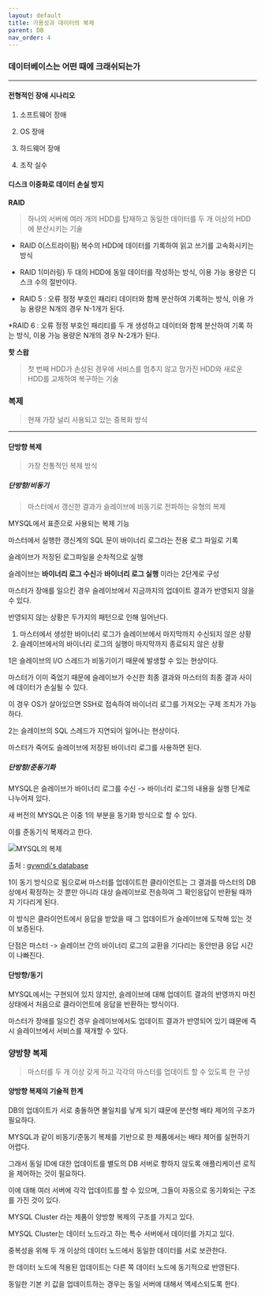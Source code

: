 ```yaml
---
layout: default
title: 가용성과 데이터의 복제
parent: DB
nav_order: 4
---
```


### 데이터베이스는 어떤 때에 크래쉬되는가
---

#### 전형적인 장애 시나리오

1. 소프트웨어 장애

2. OS 장애

3. 하드웨어 장애

4. 조작 실수

#### 디스크 이중화로 데이터 손실 방지

**RAID**
>하나의 서버에 여러 개의 HDD를 탑재하고 동일한 데이터를 두 개 이상의 HDD에 분산시키는 기술

* RAID 0(스트라이핑) 복수의 HDD에 데이터를 기록하여 읽고 쓰기를 고속화시키는 방식

* RAID 1(미러링) 두 대의 HDD에 동일 데이터를 작성하는 방식, 이용 가능 용량은 디스크 수의 절반이다.

* RAID 5 : 오류 정정 부호인 패리티 데이터와 함께 분산하여 기록하는 방식, 이용 가능 용량은 N개의 경우 N-1개가 된다.

*RAID 6 : 오류 정정 부호인 패리티를 두 개 생성하고 데이터와 함께 분산하여 기록 하는 방식, 이용 가능 용량은 N개의 경우 N-2개가 된다.

**핫 스왑**
>첫 번째 HDD가 손상된 경우에 서비스를 멈추지 않고 망가진 HDD와 새로운 HDD를 교체하여 복구하는 기술

### 복제
>현재 가장 널리 사용되고 있는 중복화 방식
---

#### 단방향 복제
>가장 전통적인 복제 방식

##### 단방향/비동기
>마스터에서 갱신한 결과가 슬레이브에 비동기로 전파하는 유형의 복제

MYSQL에서 표준으로 사용되는 복제 기능

마스터에서 실행한 갱신계의 SQL 문이 바이너리 로그라는 전용 로그 파일로 기록

슬레이브가 저장된 로그파일을 순차적으로 실행

슬레이브는 **바이너리 로그 수신**과  **바이너리 로그 실행** 이라는 2단계로 구성

마스터가 장애를 일으킨 경우 슬레이브에서 지금까지의 업데이트 결과가 반영되지 않을 수 있다.

반영되지 않는 상황은 두가지의 패턴으로 인해 일어난다.

1. 마스터에서 생성한 바이너리 로그가 슬레이브에서 마지막까지 수신되지 않은 상황
2. 슬레이브에서의 바이너리 로그의 실행이 마지막까지 종료되지 않은 상황


1은 슬레이브의 I/O 스레드가 비동기이기 때문에 발생할 수 있는 현상이다.

마스터가 이미 죽었기 때문에 슬레이브가 수신한 최종 결과와 마스터의 최종 결과 사이에 데이터가 손실될 수 있다.

이 경우 OS가 살아있으면 SSH로 접속하여 바이너리 로그를 가져오는 구제 조치가 가능하다.

2는 슬레이브의 SQL 스레드가 지연되어 일어나는 현상이다.

마스터가 죽어도 슬레이브에 저장된 바이너리 로그를 사용하면 된다.

##### 단방향/준동기화

MYSQL은 슬레이브가 바이너리 로그를 수신 -> 바이너리 로그의 내용을 실행 단계로 나누어져 있다.

새 버전의 MYSQL은 이중 1의 부분을 동기화 방식으로 할 수 있다.

이를 준동기식 복제라고 한다.

![MYSQL의 복제](http://gywn.net/wp-content/uploads/2017/06/mysql-semisync-5.7.png)

출처 : [gywndi's database](http://gywn.net/tag/semi-sync-replication/)

1이 동기 방식으로 됨으로써 마스터를 업데이트한 클라이언트는 그 결과를 마스터의 DB상에서 확정하는 것 뿐만 아니라 대상 슬레이브로 전송하여 그 확인응답이 반환될 때까지 기다리게 된다.

이 방식은 클라이언트에서 응답을 받았을 때 그 업데이트가 슬레이브에 도착해 있는 것이 보증된다.

단점은 마스터 -> 슬레이브 간의 바이너리 로그의 교환을 기다리는 동안만큼 응답 시간이 나빠진다.

#### 단방향/동기

MYSQL에서는 구현되어 있지 않지만, 슬레이브에 대해 업데이트 결과의 반영까지 마친 상태에서 처음으로 클라이언트에 응답을 반환하는 방식이다.

마스터가 장애를 일으킨 경우 슬레이브에서도 업데이트 결과가 반영되어 있기 떄문에 즉시 슬레이브에서 서비스를 재개할 수 있다.

### 양방향 복제
>마스터를 두 개 이상 갖게 하고 각각의 마스터를 업데이트 할 수 있도록 한 구성

#### 양방향 복제의 기술적 한계

DB의 업데이트가 서로 충돌하면 불일치를 낳게 되기 떄문에 분산형 배타 제어의 구조가 필요하다.

MYSQL과 같이 비동기/준동기 복제를 기반으로 한 제품에서는 배타 제어를 실현하기 어렵다.

그래서 동일 ID에 대한 업데이트를 별도의 DB 서버로 향하지 않도록 애플리케이션 로직을 제어하는 것이 필요하다.

이에 대해 여러 서버에 각각 업데이트를 할 수 있으며, 그들이 자동으로 동기화되는 구조를 가진 것이 있다.

MYSQL Cluster 라는 제품이 양방향 복제의 구조를 가지고 있다.

MYSQL Cluster는 데이터 노드라고 하는 특수 서버에서 데이터를 가지고 있다.

중복성을 위해 두 개 이상의 데이터 노드에서 동일한 데이터를 서로 보관한다.

한 데이터 노드에 적용된 업데이트는 다른 쪽 데이터 노드에 동기적으로 반영된다.

동일한 기본 키 값을 업데이트하는 경우는 동일 서버에 대해서 액세스되도록 한다.